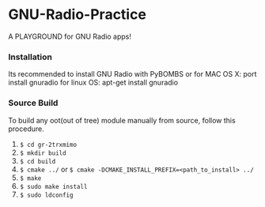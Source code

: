 # GNU-Radio-Practice
A PLAYGROUND for GNU Radio apps!

### Installation
Its recommended to install GNU Radio with PyBOMBS
or 
for MAC OS X: port install gnuradio
for linux OS: apt-get install gnuradio

### Source Build

To build any oot(out of tree) module manually from source, follow this procedure.


1. `$ cd gr-2trxmimo`
2. `$ mkdir build`
3. `$ cd build`
4. `$ cmake ../` or `$ cmake -DCMAKE_INSTALL_PREFIX=<path_to_install> ../`
5. `$ make`
6. `$ sudo make install`
7. `$ sudo ldconfig`
